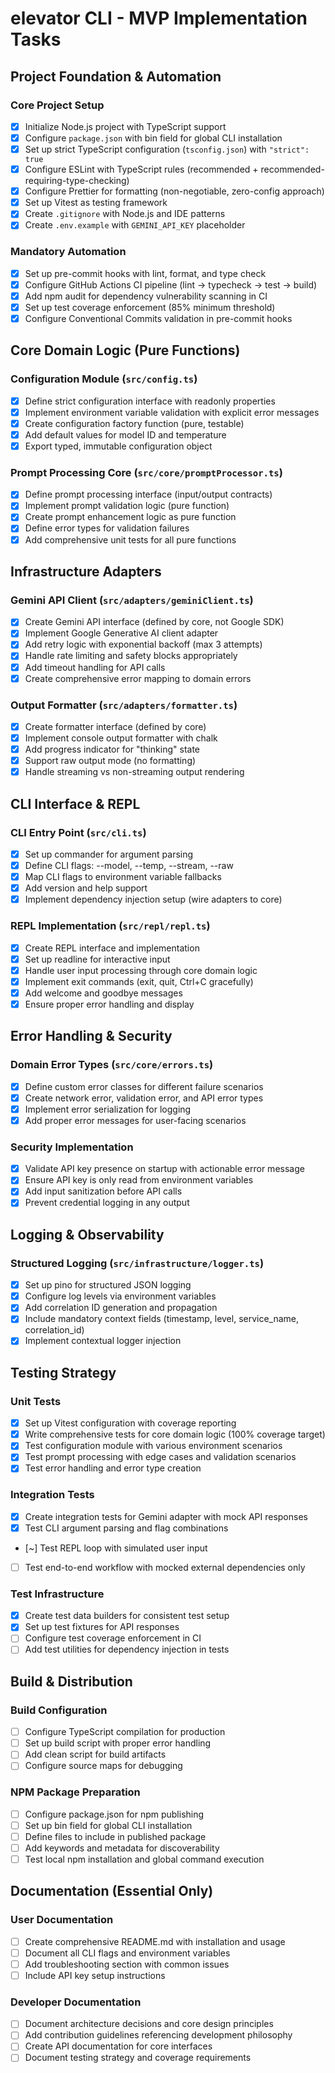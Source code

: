 # elevator CLI - MVP Implementation Tasks

## Project Foundation & Automation

### Core Project Setup

- [x] Initialize Node.js project with TypeScript support
- [x] Configure `package.json` with bin field for global CLI installation
- [x] Set up strict TypeScript configuration (`tsconfig.json`) with `"strict": true`
- [x] Configure ESLint with TypeScript rules (recommended + recommended-requiring-type-checking)
- [x] Configure Prettier for formatting (non-negotiable, zero-config approach)
- [x] Set up Vitest as testing framework
- [x] Create `.gitignore` with Node.js and IDE patterns
- [x] Create `.env.example` with `GEMINI_API_KEY` placeholder

### Mandatory Automation

- [x] Set up pre-commit hooks with lint, format, and type check
- [x] Configure GitHub Actions CI pipeline (lint → typecheck → test → build)
- [x] Add npm audit for dependency vulnerability scanning in CI
- [x] Set up test coverage enforcement (85% minimum threshold)
- [x] Configure Conventional Commits validation in pre-commit hooks

## Core Domain Logic (Pure Functions)

### Configuration Module (`src/config.ts`)

- [x] Define strict configuration interface with readonly properties
- [x] Implement environment variable validation with explicit error messages
- [x] Create configuration factory function (pure, testable)
- [x] Add default values for model ID and temperature
- [x] Export typed, immutable configuration object

### Prompt Processing Core (`src/core/promptProcessor.ts`)

- [x] Define prompt processing interface (input/output contracts)
- [x] Implement prompt validation logic (pure function)
- [x] Create prompt enhancement logic as pure function
- [x] Define error types for validation failures
- [x] Add comprehensive unit tests for all pure functions

## Infrastructure Adapters

### Gemini API Client (`src/adapters/geminiClient.ts`)

- [x] Create Gemini API interface (defined by core, not Google SDK)
- [x] Implement Google Generative AI client adapter
- [x] Add retry logic with exponential backoff (max 3 attempts)
- [x] Handle rate limiting and safety blocks appropriately
- [x] Add timeout handling for API calls
- [x] Create comprehensive error mapping to domain errors

### Output Formatter (`src/adapters/formatter.ts`)

- [x] Create formatter interface (defined by core)
- [x] Implement console output formatter with chalk
- [x] Add progress indicator for "thinking" state
- [x] Support raw output mode (no formatting)
- [x] Handle streaming vs non-streaming output rendering

## CLI Interface & REPL

### CLI Entry Point (`src/cli.ts`)

- [x] Set up commander for argument parsing
- [x] Define CLI flags: --model, --temp, --stream, --raw
- [x] Map CLI flags to environment variable fallbacks
- [x] Add version and help support
- [x] Implement dependency injection setup (wire adapters to core)

### REPL Implementation (`src/repl/repl.ts`)

- [x] Create REPL interface and implementation
- [x] Set up readline for interactive input
- [x] Handle user input processing through core domain logic
- [x] Implement exit commands (exit, quit, Ctrl+C gracefully)
- [x] Add welcome and goodbye messages
- [x] Ensure proper error handling and display

## Error Handling & Security

### Domain Error Types (`src/core/errors.ts`)

- [x] Define custom error classes for different failure scenarios
- [x] Create network error, validation error, and API error types
- [x] Implement error serialization for logging
- [x] Add proper error messages for user-facing scenarios

### Security Implementation

- [x] Validate API key presence on startup with actionable error message
- [x] Ensure API key is only read from environment variables
- [x] Add input sanitization before API calls
- [x] Prevent credential logging in any output

## Logging & Observability

### Structured Logging (`src/infrastructure/logger.ts`)

- [x] Set up pino for structured JSON logging
- [x] Configure log levels via environment variables
- [x] Add correlation ID generation and propagation
- [x] Include mandatory context fields (timestamp, level, service_name, correlation_id)
- [x] Implement contextual logger injection

## Testing Strategy

### Unit Tests

- [x] Set up Vitest configuration with coverage reporting
- [x] Write comprehensive tests for core domain logic (100% coverage target)
- [x] Test configuration module with various environment scenarios
- [x] Test prompt processing with edge cases and validation scenarios
- [x] Test error handling and error type creation

### Integration Tests

- [x] Create integration tests for Gemini adapter with mock API responses
- [x] Test CLI argument parsing and flag combinations
- [~] Test REPL loop with simulated user input
- [ ] Test end-to-end workflow with mocked external dependencies only

### Test Infrastructure

- [x] Create test data builders for consistent test setup
- [x] Set up test fixtures for API responses
- [ ] Configure test coverage enforcement in CI
- [ ] Add test utilities for dependency injection in tests

## Build & Distribution

### Build Configuration

- [ ] Configure TypeScript compilation for production
- [ ] Set up build script with proper error handling
- [ ] Add clean script for build artifacts
- [ ] Configure source maps for debugging

### NPM Package Preparation

- [ ] Configure package.json for npm publishing
- [ ] Set up bin field for global CLI installation
- [ ] Define files to include in published package
- [ ] Add keywords and metadata for discoverability
- [ ] Test local npm installation and global command execution

## Documentation (Essential Only)

### User Documentation

- [ ] Create comprehensive README.md with installation and usage
- [ ] Document all CLI flags and environment variables
- [ ] Add troubleshooting section with common issues
- [ ] Include API key setup instructions

### Developer Documentation

- [ ] Document architecture decisions and core design principles
- [ ] Add contribution guidelines referencing development philosophy
- [ ] Create API documentation for core interfaces
- [ ] Document testing strategy and coverage requirements
